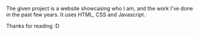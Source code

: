 The given project is a website showcasing who I am, and the work I've done in the past few years. It uses HTML, CSS and Javascript. 


Thanks for reading :D
